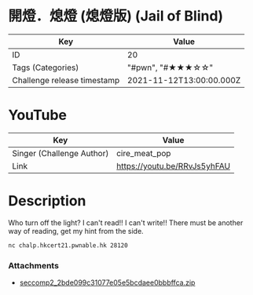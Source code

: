 # 開燈．熄燈 (熄燈版) (Jail of Blind)


| Key | Value |
| --- | ----- |
| ID | 20 |
| Tags (Categories) | "#pwn", "#★★★☆☆" |
| Challenge release timestamp | 2021-11-12T13:00:00.000Z |

# YouTube

| Key | Value |
| --- | ----- |
| Singer (Challenge Author) | cire_meat_pop
| Link | https://youtu.be/RRvJs5yhFAU

# Description

Who turn off the light? I can't read!! I can't write!! There must be another way of reading, get my hint from the side.

```bash
nc chalp.hkcert21.pwnable.hk 28120
```

### Attachments

- [seccomp2_2bde099c31077e05e5bcdaee0bbbffca.zip](https://file.hkcert21.pwnable.hk/seccomp2_2bde099c31077e05e5bcdaee0bbbffca.zip)